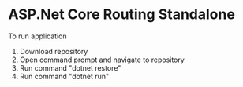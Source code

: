 # ASP.Net Core Routing Standalone

To run application

1. Download repository
2. Open command prompt and navigate to repository
3. Run command "dotnet restore"
4. Run command "dotnet run"
